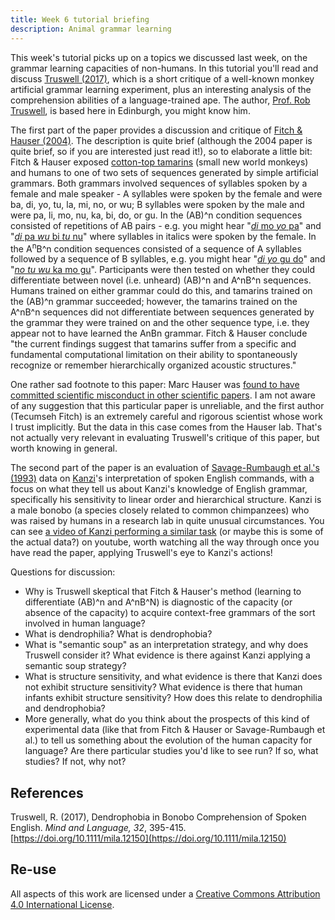 ```yaml
---
title: Week 6 tutorial briefing
description: Animal grammar learning
---
```


This week's tutorial picks up on a topics we discussed last week, on the grammar learning capacities of non-humans. In this tutorial you'll read and discuss [Truswell (2017)](https://doi.org/10.1111/mila.12150), which is a short critique of a well-known monkey artificial grammar learning experiment, plus an interesting analysis of the comprehension abilities of a language-trained ape. The author, [Prof. Rob Truswell](http://robtruswell.com), is based here in Edinburgh, you might know him. 

The first part of the paper provides a discussion and critique of [Fitch & Hauser (2004)](https://doi.org/10.1126/science.1089401). The description is quite brief (although the 2004 paper is quite brief, so if you are interested just read it!), so to elaborate a little bit: Fitch & Hauser exposed [cotton-top tamarins](https://en.wikipedia.org/wiki/Cotton-top_tamarin) (small new world monkeys) and humans to one of two sets of sequences generated by simple artificial grammars. Both grammars involved sequences of syllables spoken by a female and male speaker - A syllables were spoken by the female and were ba, di, yo, tu, la, mi, no, or wu; B syllables were spoken by the male and were pa, li, mo, nu, ka, bi, do, or gu. In the (AB)^n condition sequences consisted of repetitions of AB pairs - e.g. you might hear "[*di* mo *yo* pa](fitchhauser_materials/di-mo-yo-pa.wav)" and "[*di* pa *wu* bi *tu* nu](fitchhauser_materials/di-pa-wu-bi-tu-nu.wav)" where syllables in italics were spoken by the female. In the A<sup>n</sup>B^n condition sequences consisted of a sequence of A syllables followed by a sequence of B syllables, e.g. you might hear "[*di yo* gu do](fitchhauser_materials/di-yo-gu-do.wav)" and "[*no tu wu* ka mo gu](fitchhauser_materials/no-tu-wu-ka-mo-gu.wav)". Participants were then tested on whether they could differentiate between novel (i.e. unheard) (AB)^n and A^nB^n sequences. Humans trained on either grammar could do this, and tamarins trained on the (AB)^n grammar succeeded; however, the tamarins trained on the A^nB^n sequences did not differentiate between sequences generated by the grammar they were trained on and the other sequence type, i.e. they appear not to have learned the AnBn grammar. Fitch & Hauser conclude "the current findings suggest that tamarins suffer from a specific and fundamental computational limitation on their ability to spontaneously recognize or remember hierarchically organized acoustic structures."

One rather sad footnote to this paper: Marc Hauser was [found to have committed scientific misconduct in other scientific papers](https://en.wikipedia.org/wiki/Marc_Hauser#Scientific_misconduct). I am not aware of any suggestion that this particular paper is unreliable, and the first author (Tecumseh Fitch) is an extremely careful and rigorous scientist whose work I trust implicitly. But the data in this case comes from the Hauser lab. That's not actually very relevant in evaluating Truswell's critique of this paper, but worth knowing in general.

The second part of the paper is an evaluation of [Savage-Rumbaugh et al.'s (1993)](https://www.jstor.org/stable/1166068) data on [Kanzi](https://en.wikipedia.org/wiki/Kanzi)'s interpretation of spoken English commands, with a focus on what they tell us about Kanzi's knowledge of English grammar, specifically his sensitivity to linear order and hierarchical structure. Kanzi is a male bonobo (a species closely related to common chimpanzees) who was raised by humans in a research lab in quite unusual circumstances. You can see [a video of Kanzi performing a similar task](https://youtu.be/2Dhc2zePJFE) (or maybe this is some of the actual data?) on youtube, worth watching all the way through once you have read the paper, applying Truswell's eye to Kanzi's actions!  

Questions for discussion:
- Why is Truswell skeptical that Fitch & Hauser's method (learning to differentiate (AB)^n and A^nB^N) is diagnostic of the capacity (or absence of the capacity) to acquire context-free grammars of the sort involved in human language?
- What is dendrophilia? What is dendrophobia?
- What is "semantic soup" as an interpretation strategy, and why does Truswell consider it? What evidence is there against Kanzi applying a semantic soup strategy?
- What is structure sensitivity, and what evidence is there that Kanzi does not exhibit structure sensitivity? What evidence is there that human infants exhibit structure sensitivity? How does this relate to dendrophilia and dendrophobia?
- More generally, what do you think about the prospects of this kind of experimental data (like that from Fitch & Hauser or Savage-Rumbaugh et al.) to tell us something about the evolution of the human capacity for language? Are there particular studies you'd like to see run? If so, what studies? If not, why not?


## References

Truswell, R. (2017), Dendrophobia in Bonobo Comprehension of Spoken English. *Mind and Language, 32*, 395-415. [https://doi.org/10.1111/mila.12150](https://doi.org/10.1111/mila.12150)

## Re-use

All aspects of this work are licensed under a [Creative Commons Attribution 4.0 International License](http://creativecommons.org/licenses/by/4.0/).
